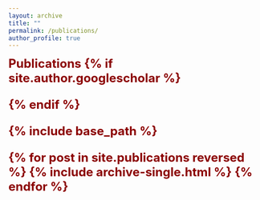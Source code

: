 ```yaml
---
layout: archive
title: ""
permalink: /publications/
author_profile: true
---
```

<font size=5 color=DarkRed><b>Publications<b>
{% if site.author.googlescholar %}
<!--  <div class="wordwrap"><font size=4 color=Gray>You can also find my articles on <a href="{{site.author.googlescholar}}">my Google Scholar profile</a>.--> 
{% endif %}

{% include base_path %}

{% for post in site.publications reversed %}
  {% include archive-single.html %}
{% endfor %}
